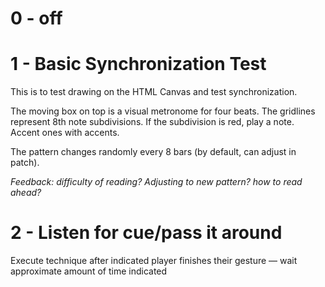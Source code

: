 # 0 - off
# 1 - Basic Synchronization Test
This is to test drawing on the HTML Canvas and test synchronization.

The moving box on top is a visual metronome for four beats.
The gridlines represent 8th note subdivisions.
If the subdivision is red, play a note. Accent ones with accents.

The pattern changes randomly every 8 bars (by default, can adjust in patch).

*Feedback: difficulty of reading? Adjusting to new pattern? how to read ahead?*
# 2 - Listen for cue/pass it around
Execute technique after indicated player finishes their gesture — wait approximate amount of time indicated